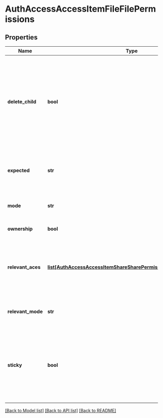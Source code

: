 # AuthAccessAccessItemFileFilePermissions

## Properties
Name | Type | Description | Notes
------------ | ------------- | ------------- | -------------
**delete_child** | **bool** | Specifies if the parent directory has the delete_child property set for the user.  If the delete_child property is set for a user, that user is able to delete the file. | [optional] 
**expected** | **str** | Specifies the expected access rights for the user on the file. | [optional] 
**mode** | **str** | Specifies the mode bits on the file. | [optional] 
**ownership** | **bool** | True if the user owns the file. | [optional] 
**relevant_aces** | [**list[AuthAccessAccessItemShareSharePermissionsShareRelevantAce]**](AuthAccessAccessItemShareSharePermissionsShareRelevantAce.md) | Specifies a list of the relevant Access Control Entrieswith respect to the user in the share. | [optional] 
**relevant_mode** | **str** | Specifies the mode bits that are related to the user. | [optional] 
**sticky** | **bool** | Specifies if the parent directory has the sticky bit property set indicating only the file&#39;s owner may delete the file. | [optional] 

[[Back to Model list]](../README.md#documentation-for-models) [[Back to API list]](../README.md#documentation-for-api-endpoints) [[Back to README]](../README.md)


